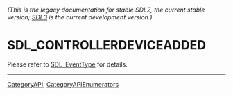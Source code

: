 ###### (This is the legacy documentation for stable SDL2, the current stable version; [SDL3](https://wiki.libsdl.org/SDL3/) is the current development version.)
# SDL_CONTROLLERDEVICEADDED

Please refer to [SDL_EventType](SDL_EventType) for details.

----
[CategoryAPI](CategoryAPI), [CategoryAPIEnumerators](CategoryAPIEnumerators)


